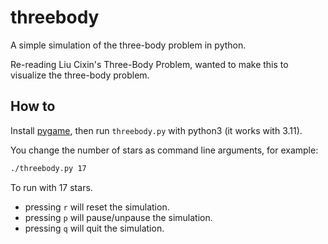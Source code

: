 # threebody

A simple simulation of the three-body problem in python.

Re-reading Liu Cixin's Three-Body Problem, wanted to make this to visualize the three-body problem.

## How to

Install [pygame](https://pypi.org/project/pygame/), then run `threebody.py` with python3 (it works with 3.11).

You change the number of stars as command line arguments, for example:

```bash
./threebody.py 17
```

To run with 17 stars.

-   pressing `r` will reset the simulation.
-   pressing `p` will pause/unpause the simulation.
-   pressing `q` will quit the simulation.

